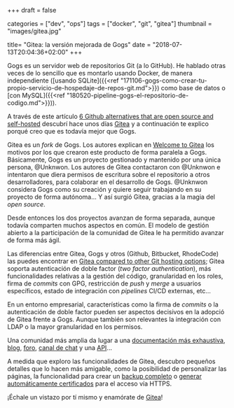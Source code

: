 +++
draft = false

categories = ["dev", "ops"]
tags = ["docker", "git", "gitea"]
thumbnail = "images/gitea.jpg"

title=  "Gitea: la versión mejorada de Gogs"
date = "2018-07-13T20:04:36+02:00"
+++

Gogs es un servidor web de repositorios Git (a lo GitHub). He hablado otras veces de lo sencillo que es montarlo usando Docker, de manera independiente ([usando SQLite]({{<ref "171106-gogs-como-crear-tu-propio-servicio-de-hospedaje-de-repos-git.md">}}) como base de datos o [con MySQL]({{<ref "180520-pipeline-gogs-el-repositorio-de-codigo.md">}})).

A través de este artículo [6 Github alternatives that are open source and self-hosted](https://www.cyberciti.biz/open-source/github-alternatives-open-source-seflt-hosted/) descubrí hace unos días [Gitea](https://gitea.io) y a continuación te explico porqué creo que es todavía mejor que Gogs.
<!--more-->

Gitea es un _fork_ de Gogs. Los autores explican en [Welcome to Gitea](https://blog.gitea.io/2016/12/welcome-to-gitea/) los motivos por los que crearon este producto de forma paralela a Gogs. Básicamente, Gogs es un proyecto gestionado y mantenido por una única persona, @Unknwon. Los autores de Gitea contactaron con @Unknwon e intentaron que diera permisos de escritura sobre el repositorio a otros desarrolladores, para colaborar en el desarrollo de Gogs. @Unknwon considera Gogs como su creación y quiere seguir trabajando en su proyecto de forma autónoma... Y así surgió Gitea, gracias a la magia del _open source_.

Desde entonces los dos proyectos avanzan de forma separada, aunque todavía comparten muchos aspectos en común. El modelo de gestión abierto a la participación de la comunidad de Gitea le ha permitido avanzar de forma más ágil.

Las diferencias entre Gitea, Gogs y otros (Github, Bitbucket, RhodeCode) las puedes encontrar en [Gitea compared to other Git hosting options](https://docs.gitea.io/en-us/comparison/); Gitea soporta autenticación de doble factor (_two factor authentication_), más funcionalidades relativas a la gestión del código, granularidad en los roles, firma de _commits_ con GPG, restricción de _push_ y _merge_ a usuarios específicos, estado de integración con _pipelines_ CI/CD externas, etc...

En un entorno empresarial, características como la firma de _commits_ o la autenticación de doble factor pueden ser aspectos decisivos en la adopció de Gitea frente a Gogs. Aunque también son relevantes la integración con LDAP o la mayor granularidad en los permisos.

Una comunidad más amplia da lugar a una [documentación más exhaustiva](https://docs.gitea.io/en-us/), [blog](https://blog.gitea.io/), [foro](https://discourse.gitea.io/), [canal de chat](https://discord.gg/NsatcWJ) y una [API](https://try.gitea.io/api/swagger)...

A medida que exploro las funcionalidades de Gitea, descubro pequeños detalles que lo hacen más amigable, como la posibilidad de personalizar las páginas, la funcionalidad para crear un [backup completo](https://docs.gitea.io/en-us/backup-and-restore/) o [generar automáticamente certificados](https://docs.gitea.io/en-us/https-setup/) para el acceso vía HTTPS.

¡Échale un vistazo por tí mismo y enamórate de [Gitea](https://gitea.io)!